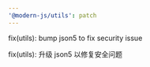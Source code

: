 ```yaml
---
'@modern-js/utils': patch
---
```


fix(utils): bump json5 to fix security issue

fix(utils): 升级 json5 以修复安全问题
